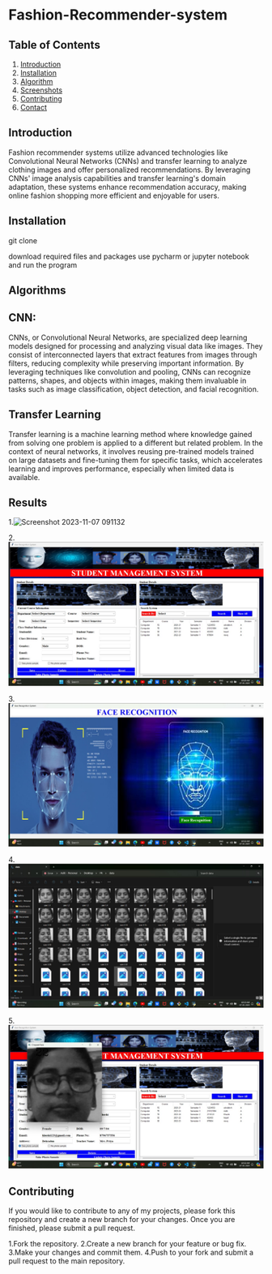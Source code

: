 # Fashion-Recommender-system


## Table of Contents
1. [Introduction](#introduction)
2. [Installation](#installation)
3. [Algorithm](#algorithms)
4. [Screenshots](#screenshots)
5. [Contributing](#contributing)
6. [Contact](#contact)

## Introduction
Fashion recommender systems utilize advanced technologies like Convolutional Neural Networks (CNNs) and transfer learning to analyze clothing images and offer personalized recommendations. By leveraging CNNs' image analysis capabilities and transfer learning's domain adaptation, these systems enhance recommendation accuracy, making online fashion shopping more efficient and enjoyable for users.

## Installation
git clone 

download required files and packages
use pycharm or jupyter notebook and run the program



## Algorithms

## CNN: 
CNNs, or Convolutional Neural Networks, are specialized deep learning models designed for processing and analyzing visual data like images. They consist of interconnected layers that extract features from images through filters, reducing complexity while preserving important information. By leveraging techniques like convolution and pooling, CNNs can recognize patterns, shapes, and objects within images, making them invaluable in tasks such as image classification, object detection, and facial recognition.

## Transfer Learning 
Transfer learning is a machine learning method where knowledge gained from solving one problem is applied to a different but related problem. In the context of neural networks, it involves reusing pre-trained models trained on large datasets and fine-tuning them for specific tasks, which accelerates learning and improves performance, especially when limited data is available.


## Results
1.![Screenshot 2023-11-07 091132]()


2.![Screenshot 2023-11-07 091156](https://github.com/Kopal05/Face-Recognition/blob/main/assets/Sshots/IMG-20240507-WA0010.jpg)


3.![Screenshot 2023-11-07 091209](https://github.com/Kopal05/Face-Recognition/blob/main/assets/Sshots/IMG-20240507-WA0009.jpg)

4.![Screenshot 2023-11-07 091209](https://github.com/Kopal05/Face-Recognition/blob/main/assets/Sshots/IMG-20240507-WA0005.jpg)

5.![Screenshot 2023-11-07 091209](https://github.com/Kopal05/Face-Recognition/blob/main/assets/Sshots/IMG-20240507-WA0011.jpg)







## Contributing
If you would like to contribute to any of my projects, please fork this repository and create a new branch for your changes. Once you are finished, please submit a pull request.

1.Fork the repository.
2.Create a new branch for your feature or bug fix.
3.Make your changes and commit them.
4.Push to your fork and submit a pull request to the main repository.
